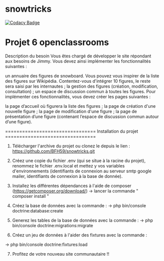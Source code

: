 # snowtricks

[![Codacy Badge](https://api.codacy.com/project/badge/Grade/c5eee13eb04a4cfb879e2b6adf124876)](https://app.codacy.com/manual/BFH59/snowtricks?utm_source=github.com&utm_medium=referral&utm_content=BFH59/snowtricks&utm_campaign=Badge_Grade_Dashboard)

Projet 6 openclassrooms
========================================================================================================================
Description du besoin
Vous êtes chargé de développer le site répondant aux besoins de Jimmy. Vous devez ainsi implémenter les fonctionnalités suivantes : 

un annuaire des figures de snowboard. Vous pouvez vous inspirer de la liste des figures sur Wikipédia. Contentez-vous d'intégrer 10 figures, le reste sera saisi par les internautes ;
la gestion des figures (création, modification, consultation) ;
un espace de discussion commun à toutes les figures.
Pour implémenter ces fonctionnalités, vous devez créer les pages suivantes :

la page d’accueil où figurera la liste des figures ; 
la page de création d'une nouvelle figure ;
la page de modification d'une figure ;
la page de présentation d’une figure (contenant l’espace de discussion commun autour d’une figure).

================================ Installation du projet ================================

1. Télécharger l'archive du projet ou clonez le depuis le lien : https://github.com/BFH59/snowtricks.git

2. Créez une copie du fichier .env (qui se situe à la racine du projet), renommez le fichier .env.local et mettez y vos variables d'environnements (identifiants de connexion au serveur smtp google mailer, identifiants de connexion à la base de donnée).

3. Installez les différentes dépendances à l'aide de composer (https://getcomposer.org/download/)
  -> lancer la commande " composer install "
  
4. Créez la base de données avec la commande :
  -> php bin/console doctrine:database:create
  
5. Generez les tables de la base de données avec la commande : 
   -> php bin/console doctrine:migrations:migrate
   
 6. Créez un jeu de données à l'aider des fixtures avec la commande :
 
   -> php bin/console doctrine:fixtures:load
   
 7. Profitez de votre nouveau site communautaire !!
